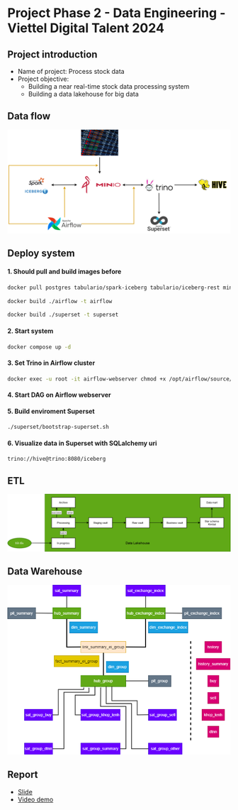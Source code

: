 # Project Phase 2 - Data Engineering - Viettel Digital Talent 2024

## Project introduction
<ul>
  <li>Name of project: Process stock data</li>
  <li>Project objective:
    <ul>
      <li>Building a near real-time stock data processing system</li>
      <li>Building a data lakehouse for big data</li>
    </ul>
  </li>
</ul>

## Data flow
  <img src="https://github.com/Tran-Ngoc-Bao/Process_Stock_Data/blob/master/pictures/system.png">

## Deploy system
#### 1. Should pull and build images before
```sh
docker pull postgres tabulario/spark-iceberg tabulario/iceberg-rest minio/minio minio/mc trinodb/trino:457 starburstdata/hive:3.1.2-e.18
```
```sh
docker build ./airflow -t airflow
```
```sh
docker build ./superset -t superset
```

#### 2. Start system
```sh
docker compose up -d
```

#### 3. Set Trino in Airflow cluster
```sh
docker exec -u root -it airflow-webserver chmod +x /opt/airflow/source/trino; docker exec -u root -it airflow-scheduler chmod +x /opt/airflow/source/trino
```

#### 4. Start DAG on Airflow webserver

#### 5. Build enviroment Superset
```sh
./superset/bootstrap-superset.sh
```
  
#### 6. Visualize data in Superset with SQLalchemy uri
```
trino://hive@trino:8080/iceberg
```

## ETL
  <img src="https://github.com/Tran-Ngoc-Bao/Process_Stock_Data/blob/master/pictures/etl.png">

## Data Warehouse
  <img src="https://github.com/Tran-Ngoc-Bao/Process_Stock_Data/blob/master/pictures/datawarehouse.png">

## Report
<ul>
  <li><a href="https://github.com/Tran-Ngoc-Bao/Process_Stock_Data/blob/master/pictures/slide.pptx">Slide</a></li>
  <li><a href="https://github.com/Tran-Ngoc-Bao/Process_Stock_Data/blob/master/pictures/demo.mp4">Video demo</a></li>
</ul>
